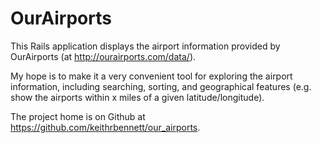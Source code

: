 # OurAirports

This Rails application displays the airport information provided by OurAirports (at http://ourairports.com/data/).

My hope is to make it a very convenient tool for exploring the airport information, including searching, sorting, and geographical features (e.g. show the airports within x miles of a given latitude/longitude).

The project home is on Github at https://github.com/keithrbennett/our_airports.



